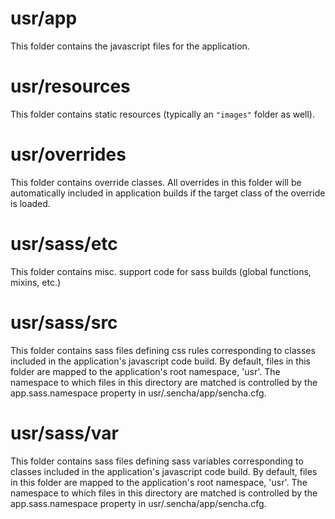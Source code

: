 # usr/app

This folder contains the javascript files for the application.

# usr/resources

This folder contains static resources (typically an `"images"` folder as well).

# usr/overrides

This folder contains override classes. All overrides in this folder will be 
automatically included in application builds if the target class of the override
is loaded.

# usr/sass/etc

This folder contains misc. support code for sass builds (global functions, 
mixins, etc.)

# usr/sass/src

This folder contains sass files defining css rules corresponding to classes
included in the application's javascript code build.  By default, files in this 
folder are mapped to the application's root namespace, 'usr'. The
namespace to which files in this directory are matched is controlled by the
app.sass.namespace property in usr/.sencha/app/sencha.cfg. 

# usr/sass/var

This folder contains sass files defining sass variables corresponding to classes
included in the application's javascript code build.  By default, files in this 
folder are mapped to the application's root namespace, 'usr'. The
namespace to which files in this directory are matched is controlled by the
app.sass.namespace property in usr/.sencha/app/sencha.cfg. 
